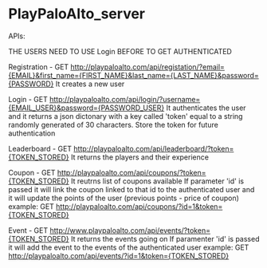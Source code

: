 PlayPaloAlto_server
===================



APIs:


THE USERS NEED TO USE Login BEFORE TO GET AUTHENTICATED 

Registration - GET http://playpaloalto.com/api/registation/?email={EMAIL}&first_name={FIRST_NAME}&last_name={LAST_NAME}&password={PASSWORD}
        It creates a new user

Login - GET http://playpaloalto.com/api/login/?username={EMAIL_USER}&password={PASSWORD_USER}
        It authenticates the user and it returns a json dictonary with a key called 'token' equal to a string randomly            generated of 30 characters. Store the token for future authentication
        
Leaderboard - GET http://playpaloalto.com/api/leaderboard/?token={TOKEN_STORED}
        It returns the players and their experience

Coupon - GET http://playpaloalto.com/api/coupons/?token={TOKEN_STORED}
        It reutrns list of coupons available
        If parameter 'id' is passed it will link the coupon linked to that id to the authenticated user and it will update         the points of the user (previous points - price of coupon)
        example: GET http://playpaloalto.com/api/coupons/?id=1&token={TOKEN_STORED}
        
Event - GET http://www.playpaloalto.com/api/events/?token={TOKEN_STORED}
        It returns the events going on
        If paramenter 'id' is passed it will add the event to the events of the authenticated user
        example: GET http://playpaloalto.com/api/events/?id=1&token={TOKEN_STORED}
